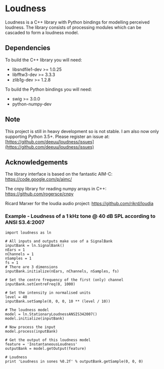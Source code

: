 # Loudness

Loudness is a C++ library with Python bindings for modelling perceived loudness. 
The library consists of processing modules which can be cascaded to form a loudness model.

## Dependencies

To build the C++ library you will need:
  - libsndfile1-dev >= 1.0.25
  - libfftw3-dev >= 3.3.3
  - zlib1g-dev >= 1.2.8

To build the Python bindings you will need:
  - swig >= 3.0.0
  - python-numpy-dev

## Note

This project is still in heavy development so is not stable. I am also now only
supporting Python 3.5+. Please register an issue at:
[https://github.com/deeuu/loudness/issues](https://github.com/deeuu/loudness/issues)

## Acknowledgements 

The library interface is based on the fantastic AIM-C:
https://code.google.com/p/aimc/

The cnpy library for reading numpy arrays in C++:
https://github.com/rogersce/cnpy

Ricard Marxer for the loudia audio project:
https://github.com/rikrd/loudia

### Example - Loudness of a 1 kHz tone @ 40 dB SPL according to ANSI S3.4:2007
~~~
import loudness as ln

# All inputs and outputs make use of a SignalBank
inputBank = ln.SignalBank()
nEars = 1
nChannels = 1
nSamples = 1
fs = 1
# There are 3 dimensions
inputBank.initialize(nEars, nChannels, nSamples, fs)

# Set the centre frequency of the first (only) channel
inputBank.setCentreFreq(0, 1000)

# Set the intensity in normalised units
level = 40
inputBank.setSample(0, 0, 0, 10 ** (level / 10))

# The loudness model
model = ln.StationaryLoudnessANSIS342007()
model.initialize(inputBank)

# Now process the input
model.process(inputBank)

# Get the output of this loudness model
feature = 'InstantaneousLoudness'
outputBank = model.getOutput(feature)

# Loudness
print 'Loudness in sones %0.2f' % outputBank.getSample(0, 0, 0)
~~~
